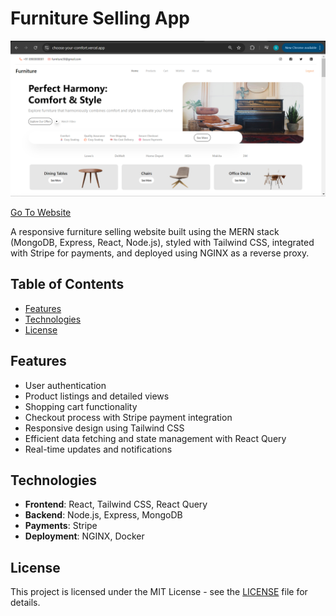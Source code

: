 # Furniture Selling App

![Thumbnail](public/assets/imgs/thumbnail.png)

[Go To Website](https://choose-your-comfort.vercel.app/)

A responsive furniture selling website built using the MERN stack (MongoDB, Express, React, Node.js), styled with Tailwind CSS, integrated with Stripe for payments, and deployed using NGINX as a reverse proxy.

## Table of Contents

- [Features](#features)
- [Technologies](#technologies)
- [License](#license)

## Features

- User authentication
- Product listings and detailed views
- Shopping cart functionality
- Checkout process with Stripe payment integration
- Responsive design using Tailwind CSS
- Efficient data fetching and state management with React Query
- Real-time updates and notifications

## Technologies

- **Frontend**: React, Tailwind CSS, React Query
- **Backend**: Node.js, Express, MongoDB
- **Payments**: Stripe
- **Deployment**: NGINX, Docker

## License

This project is licensed under the MIT License - see the [LICENSE](LICENSE) file for details.
